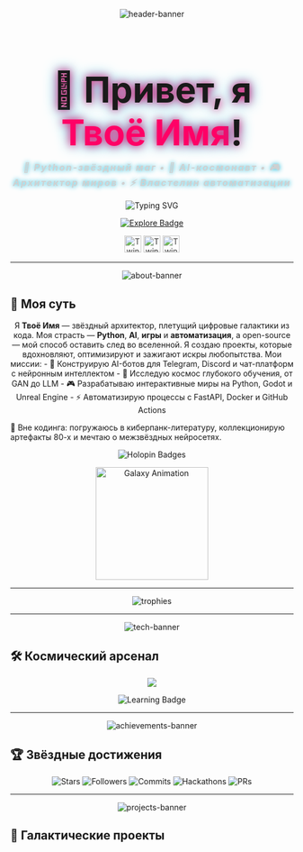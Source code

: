 <p align="center">
  <img src="https://capsule-render.vercel.app/api?type=wave&color=gradient&height=380§ion=header&text=Погружение%20в%20Кибер-Галактику!&fontSize=70&fontColor=ffffff&animation=twinkling&fontAlignY=45&desc=Код.%20Искры.%20Космос.&descAlignY=65&descFontSize=32&stroke=FF0066&strokeWidth=2" alt="header-banner"/>
</p>

<h1 align="center" style="font-size: 4.5em; margin-bottom: 0.2em; text-shadow: 0 0 15px #ff0066, 0 0 25px #00b4d8;">
  🌌 Привет, я <span style="color:#ff0066;">Твоё Имя</span>!
</h1>
<h3 align="center" style="margin-top: 0.2em; color:#d0d0d0; letter-spacing: 2px; font-style: italic; text-shadow: 0 0 8px #00b4d8;">
  💾 Python-звёздный маг • 🤖 AI-космонавт • 🎮 Архитектор миров • ⚡️ Властелин автоматизации
</h3>

<p align="center">
  <img src="https://readme-typing-svg.demolab.com?font=Orbitron&size=32&duration=1400&pause=500&color=FF0066&center=true&vCenter=true&width=900&lines=Создаю+цифровые+галактики+с+Python+и+AI;Кую+разумных+ботов+и+легендарные+игры;Автоматизирую+вселенную,+импульс+за+импульсом;Open-source+—+мой+звёздный+путь!" alt="Typing SVG" />
</p>

<p align="center">
  <a href="https://github.com/твой_юзернейм?tab=repositories">
    <img src="https://custom-icon-badges.demolab.com/badge/-Взлететь%20к%20проектам-FF0066?style=for-the-badge&logo=rocket&logoColor=ffffff&animation=blink" alt="Explore Badge" />
  </a>
</p>

<p align="center">
  <img src="https://raw.githubusercontent.com/devicons/devicon/master/icons/star/star.svg" width="30" style="animation: twinkle 2s infinite;" alt="Twinkling Star" />
  <img src="https://raw.githubusercontent.com/devicons/devicon/master/icons/star/star.svg" width="30" style="animation: twinkle 2.5s infinite;" alt="Twinkling Star" />
  <img src="https://raw.githubusercontent.com/devicons/devicon/master/icons/star/star.svg" width="30" style="animation: twinkle 2s infinite;" alt="Twinkling Star" />
</p>

<style>
@keyframes twinkle {
  0%, 100% { opacity: 1; }
  50% { opacity: 0.3; }
}
</style>

---

<p align="center">
  <img src="https://capsule-render.vercel.app/api?type=shark&color=gradient&height=180§ion=header&text=Моя%20суть&fontSize=50&fontColor=ffffff&animation=blink&stroke=00B4D8&strokeWidth=1" alt="about-banner"/>
</p>

## 🌌 Моя суть

<p align="center">
  Я <strong>Твоё Имя</strong> — звёздный архитектор, плетущий цифровые галактики из кода. Моя страсть — <strong>Python</strong>, <strong>AI</strong>, <strong>игры</strong> и <strong>автоматизация</strong>, а open-source — мой способ оставить след во вселенной.  
  Я создаю проекты, которые вдохновляют, оптимизируют и зажигают искры любопытства.  
  Мои миссии:  
  - 🤖 Конструирую AI-ботов для Telegram, Discord и чат-платформ с нейронным интеллектом  
  - 🧠 Исследую космос глубокого обучения, от GAN до LLM  
  - 🎮 Разрабатываю интерактивные миры на Python, Godot и Unreal Engine  
  - ⚡️ Автоматизирую процессы с FastAPI, Docker и GitHub Actions  

  🌠 Вне кодинга: погружаюсь в киберпанк-литературу, коллекционирую артефакты 80-х и мечтаю о межзвёздных нейросетях.  
</p>

<p align="center">
  <img src="https://holopin.io/api/holopin?user=твой_юзернейм&theme=dark" alt="Holopin Badges" />
</p>

<p align="center">
  <img src="https://media.giphy.com/media/l0Iyl55kTeh71nTWw/giphy.gif" width="200" alt="Galaxy Animation" />
</p>

---

<p align="center">
  <img src="https://github-profile-trophy.vercel.app/?username=твой_юзернейм&theme=cyberpunk2077&no-frame=true&margin-w=12&margin-h=12&column=8" alt="trophies"/>
</p>

---

<p align="center">
  <img src="https://capsule-render.vercel.app/api?type=shark&color=gradient&height=180§ion=header&text=Космический%20арсенал&fontSize=50&fontColor=ffffff&animation=blink&stroke=00B4D8&strokeWidth=1" alt="tech-banner"/>
</p>

## 🛠️ Космический арсенал

<p align="center">
  <img src="https://skillicons.dev/icons?i=python,fastapi,django,flask,typescript,react,nodejs,express,docker,postgres,mongodb,redis,nginx,kubernetes,git,github,gitlab,vscode,linux,aws,gcp,azure,figma,blender,unity,unreal&theme=dark&perline=12" />
</p>

<p align="center">
  <img src="https://custom-icon-badges.demolab.com/badge/-Осваиваю%20Rust,%20Solidity,%20Web3-FF0066?style=flat-square&logo=rocket&logoColor=ffffff&animation=fade" alt="Learning Badge" />
</p>

---

<p align="center">
  <img src="https://capsule-render.vercel.app/api?type=shark&color=gradient&height=180§ion=header&text=Звёздные%20достижения&fontSize=50&fontColor=ffffff&animation=blink&stroke=00B4D8&strokeWidth=1" alt="achievements-banner"/>
</p>

## 🏆 Звёздные достижения

<p align="center">
  <img src="https://custom-icon-badges.demolab.com/badge/Звёзды-2000-FF0066?style=for-the-badge&logo=star&logoColor=ffffff&animation=blink" alt="Stars" />
  <img src="https://custom-icon-badges.demolab.com/badge/Подписчики-1000-00B4D8?style=for-the-badge&logo=users&logoColor=ffffff&animation=blink" alt="Followers" />
  <img src="https://custom-icon-badges.demolab.com/badge/Коммиты%20за%20год-10000-FFD60A?style=for-the-badge&logo=git-commit&logoColor=ffffff&animation=blink" alt="Commits" />
  <img src="https://custom-icon-badges.demolab.com/badge/Хакатоны-7-90EE90?style=for-the-badge&logo=trophy&logoColor=ffffff&animation=blink" alt="Hackathons" />
  <img src="https://custom-icon-badges.demolab.com/badge/Open%20Source-50+%20PRs-FF69B4?style=for-the-badge&logo=git-pull-request&logoColor=ffffff&animation=blink" alt="PRs" />
</p>

---

<p align="center">
  <img src="https://capsule-render.vercel.app/api?type=shark&color=gradient&height=180§ion=header&text=Галактические%20проекты&fontSize=50&fontColor=ffffff&animation=blink&stroke=00B4D8&strokeWidth=1" alt="projects-banner"/>
</p>

## 🌠 Галактические проекты

<p align="center">
  <a href="ссылка_на_проект1">
    <img src="https://custom-icon-badges.demolab.com/badge/Neural%20StarBot-AI%20Telegram%20Bot-FF0066?style=flat-square&logo=robot&logoColor
